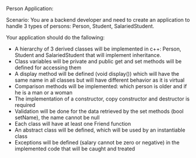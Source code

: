 Person Application:

Scenario: You are a backend developer and need to create an application to handle 3 types of persons: Person, Student, SalariedStudent.

Your application should do the fallowing:
- A hierarchy of 3 derived classes will be implemented in c++: Person, Student and SalariedStudent that will implement inheritance.
- Class variables will be private and public get and set methods will be defined for accessing them
- A display method will be defined (void display()) which will have the same name in all classes but will have different behavior as it is virtual
- Comparison methods will be implemented: which person is older and if he is a man or a woman
- The implementation of a constructor, copy constructor and destructor is required
- Validation will be done for the data retrieved by the set methods (bool setName), the name cannot be null
- Each class will have at least one Friend function
- An abstract class will be defined, which will be used by an instantiable class
- Exceptions will be defined (salary cannot be zero or negative) in the implemented code that will be caught and treated
